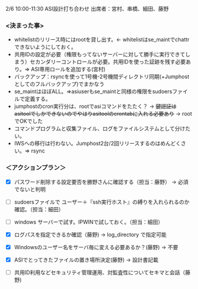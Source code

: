 2/6 10:00-11:30 ASI設計打ち合わせ
出席者：宮村、串橋、細田、藤野

### <決まった事> 
* whitelistのリリース時にはrootを貸し出す。← whitelistはse_maintでchattrできないようにしておく。
* 共用IDの設定が必要（権限もってないサーバーに対して勝手に実行できてしまう）セカンダリーコントロールが必要。共用IDを使った証跡を残す必要あり。⇒ ASI専用ロールを追加する(宮村)
* バックアップ：rsyncを使って1号機-2号機間ディレクトリ同期(+Jumphostとしてのフルバックアップ)でまかなう
* se_maintはほぼALL。⇒asiuserもse_maintと同様の権限をsudoersファイルで定義する。
* jumphostのcron実行分は、rootでasiコマンドをたたく？ → ~~鍵認証はasitoolでしかできないのでやはりasitoolのcrontabに入れる必要あり~~ → rootでOKでした
* コマンドプログラムと収集ファイル、ログをファイルシステムとして分けたい。
* IWSへの移行は行わない。Jumphost2台/2回リリースするのはめんどくさい。⇒ rsync
 
### ＜アクションプラン＞
* [x] パスワード削除する設定要否を勝野さんに確認する（担当：藤野） → 必須でないと判明
* [ ] sudoersファイルで ユーザー＋『ssh実行ホスト』の縛りを入れられるのか確認。（担当：細田）
* [ ] windows サーバーで試す。IPWINで試しておく。（担当：細田）
* [x] ログパスを指定できるか確認（藤野) → log_directory で指定可能
* [x] Windowsのユーザー名をサーバ毎に変える必要あるか？(藤野) →  不要
* [x] ASIでとってきたファイルの置き場所決定(藤野) → 設計書記載
* [ ] 共用ID利用などセキュリティ管理運用、対監査性についてセキマと会話（藤野)

 

